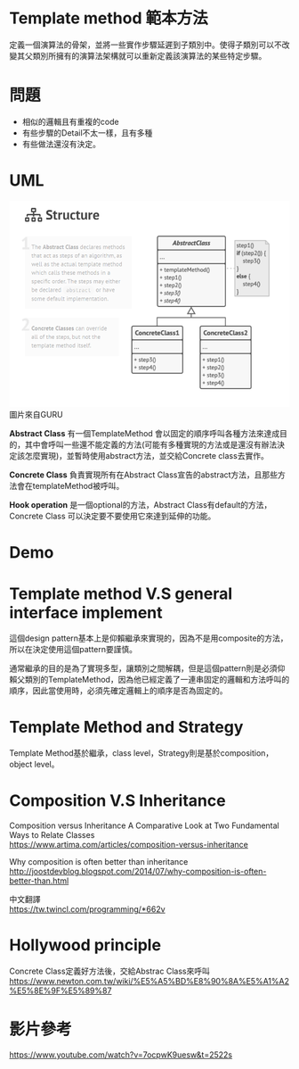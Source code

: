 # Template method 範本方法
定義一個演算法的骨架，並將一些實作步驟延遲到子類別中。使得子類別可以不改變其父類別所擁有的演算法架構就可以重新定義該演算法的某些特定步驟。

# 問題
* 相似的邏輯且有重複的code
* 有些步驟的Detail不太一樣，且有多種
* 有些做法還沒有決定。

# UML
![Template method UML](/picture/template_method.png)
圖片來自GURU  

**Abstract Class** 
有一個TemplateMethod 會以固定的順序呼叫各種方法來達成目的，其中會呼叫一些還不能定義的方法(可能有多種實現的方法或是還沒有辦法決定該怎麼實現)，並暫時使用abstract方法，並交給Concrete class去實作。

**Concrete Class** 
負責實現所有在Abstract Class宣告的abstract方法，且那些方法會在templateMethod被呼叫。  

**Hook operation**
是一個optional的方法，Abstract Class有default的方法，Concrete Class 可以決定要不要使用它來達到延伸的功能。

# Demo

# Template method V.S general interface implement 
這個design pattern基本上是仰賴繼承來實現的，因為不是用composite的方法，所以在決定使用這個pattern要謹慎。

通常繼承的目的是為了實現多型，讓類別之間解耦，但是這個pattern則是必須仰賴父類別的TemplateMethod，因為他已經定義了一連串固定的邏輯和方法呼叫的順序，因此當使用時，必須先確定邏輯上的順序是否為固定的。

# Template Method and Strategy
Template Method基於繼承，class level，Strategy則是基於composition，object level。

# Composition V.S Inheritance
Composition versus Inheritance
A Comparative Look at Two Fundamental Ways to Relate Classes  
https://www.artima.com/articles/composition-versus-inheritance

Why composition is often better than inheritance   
http://joostdevblog.blogspot.com/2014/07/why-composition-is-often-better-than.html

中文翻譯  
https://tw.twincl.com/programming/*662v

# Hollywood principle
Concrete Class定義好方法後，交給Abstrac Class來呼叫
https://www.newton.com.tw/wiki/%E5%A5%BD%E8%90%8A%E5%A1%A2%E5%8E%9F%E5%89%87



# 影片參考
https://www.youtube.com/watch?v=7ocpwK9uesw&t=2522s